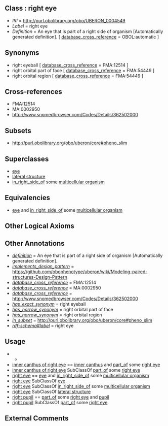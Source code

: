 
## Class : right eye

 * *IRI* = http://purl.obolibrary.org/obo/UBERON_0004549
 * *Label* = right eye
 * *Definition* = An eye that is part of a right side of organism [Automatically generated definition]. [ [database_cross_reference](../../ef/oboInOwl#hasDbXref.md) = OBOL:automatic ]

## Synonyms

 * right eyeball [ [database_cross_reference](../../ef/oboInOwl#hasDbXref.md) = FMA:12514 ]
 * right orbital part of face [ [database_cross_reference](../../ef/oboInOwl#hasDbXref.md) = FMA:54449 ]
 * right orbital region [ [database_cross_reference](../../ef/oboInOwl#hasDbXref.md) = FMA:54449 ]

## Cross-references

 * FMA:12514
 * MA:0002950
 * http://www.snomedbrowser.com/Codes/Details/362502000

## Subsets

 * http://purl.obolibrary.org/obo/uberon/core#pheno_slim

## Superclasses

 * [eye](../../UBERON/70/UBERON_0000970.md)
 * [lateral structure](../../UBERON/12/UBERON_0015212.md)
 * [in_right_side_of](../../BSPO/21/BSPO_0000121.md) some [multicellular organism](../../UBERON/68/UBERON_0000468.md)

## Equivalencies

 * [eye](../../UBERON/70/UBERON_0000970.md) and [in_right_side_of](../../BSPO/21/BSPO_0000121.md) some [multicellular organism](../../UBERON/68/UBERON_0000468.md)

## Other Logical Axioms


## Other Annotations

 * *[definition](../../IAO/15/IAO_0000115.md)* = An eye that is part of a right side of organism [Automatically generated definition].
 * *[implements_design_pattern](../../UBPROP/06/UBPROP_0000006.md)* = https://github.com/obophenotype/uberon/wiki/Modeling-paired-structures-Design-Pattern
 * *[database_cross_reference](../../ef/oboInOwl#hasDbXref.md)* = FMA:12514
 * *[database_cross_reference](../../ef/oboInOwl#hasDbXref.md)* = MA:0002950
 * *[database_cross_reference](../../ef/oboInOwl#hasDbXref.md)* = http://www.snomedbrowser.com/Codes/Details/362502000
 * *[has_exact_synonym](../../ym/oboInOwl#hasExactSynonym.md)* = right eyeball
 * *[has_narrow_synonym](../../ym/oboInOwl#hasNarrowSynonym.md)* = right orbital part of face
 * *[has_narrow_synonym](../../ym/oboInOwl#hasNarrowSynonym.md)* = right orbital region
 * *[in_subset](../../et/oboInOwl#inSubset.md)* = http://purl.obolibrary.org/obo/uberon/core#pheno_slim
 * *[rdf-schema#label](../../el/rdf-schema#label.md)* = right eye

## Usage

 * -
 * [inner canthus of right eye](../../UBERON/79/UBERON_0013679.md) == [inner canthus](../../UBERON/11/UBERON_0005611.md) and [part_of](../../BFO/50/BFO_0000050.md) some [right eye](../../UBERON/49/UBERON_0004549.md)
 * [inner canthus of right eye](../../UBERON/79/UBERON_0013679.md) SubClassOf [part_of](../../BFO/50/BFO_0000050.md) some [right eye](../../UBERON/49/UBERON_0004549.md)
 * [right eye](../../UBERON/49/UBERON_0004549.md) == [eye](../../UBERON/70/UBERON_0000970.md) and [in_right_side_of](../../BSPO/21/BSPO_0000121.md) some [multicellular organism](../../UBERON/68/UBERON_0000468.md)
 * [right eye](../../UBERON/49/UBERON_0004549.md) SubClassOf [eye](../../UBERON/70/UBERON_0000970.md)
 * [right eye](../../UBERON/49/UBERON_0004549.md) SubClassOf [in_right_side_of](../../BSPO/21/BSPO_0000121.md) some [multicellular organism](../../UBERON/68/UBERON_0000468.md)
 * [right eye](../../UBERON/49/UBERON_0004549.md) SubClassOf [lateral structure](../../UBERON/12/UBERON_0015212.md)
 * [right pupil](../../UBERON/24/UBERON_0010224.md) == [part_of](../../BFO/50/BFO_0000050.md) some [right eye](../../UBERON/49/UBERON_0004549.md) and [pupil](../../UBERON/71/UBERON_0001771.md)
 * [right pupil](../../UBERON/24/UBERON_0010224.md) SubClassOf [part_of](../../BFO/50/BFO_0000050.md) some [right eye](../../UBERON/49/UBERON_0004549.md)

## External Comments

